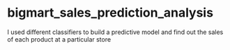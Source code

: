 # bigmart_sales_prediction_analysis
 I used different classifiers to build a predictive model and find out the sales of each product at a particular store
